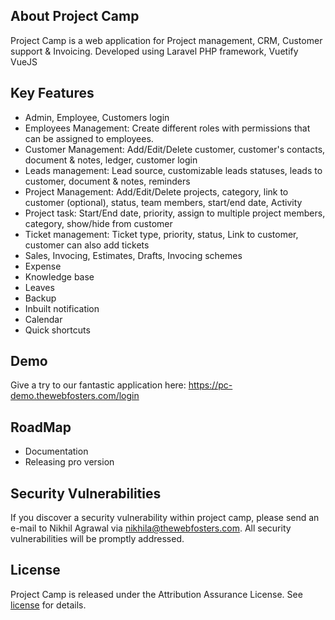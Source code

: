 ## About Project Camp

Project Camp is a web application for Project management, CRM, Customer support & Invoicing. Developed using Laravel PHP framework, Vuetify VueJS

## Key Features

- Admin, Employee, Customers login
- Employees Management: Create different roles with permissions that can be assigned to employees.
- Customer Management: Add/Edit/Delete customer, customer's contacts, document & notes, ledger, customer login
- Leads management: Lead source, customizable leads statuses, leads to customer, document & notes, reminders
- Project Management: Add/Edit/Delete projects, category, link to customer (optional), status, team members, start/end date, Activity
- Project task: Start/End date, priority, assign to multiple project members, category, show/hide from customer
- Ticket management: Ticket type, priority, status, Link to customer, customer can also add tickets
- Sales, Invocing, Estimates, Drafts, Invocing schemes
- Expense
- Knowledge base
- Leaves
- Backup
- Inbuilt notification
- Calendar
- Quick shortcuts

## Demo

Give a try to our fantastic application here: https://pc-demo.thewebfosters.com/login

## RoadMap
- Documentation
- Releasing pro version

## Security Vulnerabilities

If you discover a security vulnerability within project camp, please send an e-mail to Nikhil Agrawal via [nikhila@thewebfosters.com](mailto:nikhila@thewebfosters.com). All security vulnerabilities will be promptly addressed.

## License

Project Camp is released under the Attribution Assurance License. See [license](https://github.com/TheWebFosters/project-camp/blob/master/LICENSE) for details.
